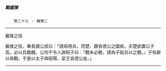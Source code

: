 

##### 戰國策
　　`卷二十七 ‧ 韓策二`

* * *

襄陵之役

襄陵之役，畢長謂公叔曰：「請毋用兵，而楚、魏皆德公之國矣。夫楚欲置公子高，必以兵臨魏。公何不令人說昭子曰：『戰未必勝，請為子起兵以之魏。』子有辭以毋戰，于是以太子與昭陽、梁王皆德公矣。」

* * *


